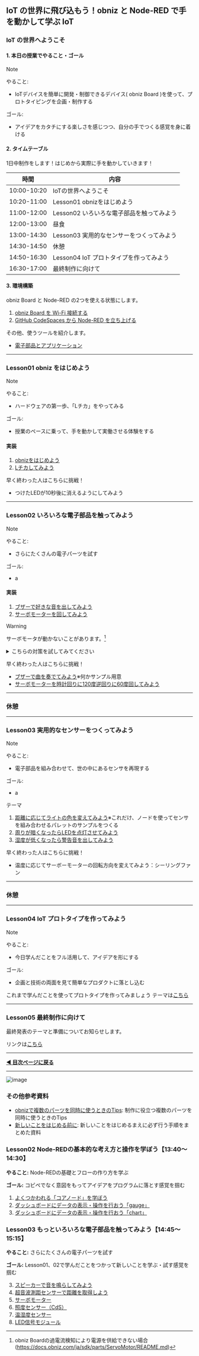 
## IoT の世界に飛び込もう！obniz と Node-RED で手を動かして学ぶ IoT

### IoT の世界へようこそ
    
#### 1. 本日の授業でやること・ゴール  

> [!NOTE]
> やること:
> - IoTデバイスを簡単に開発・制御できるデバイス( obniz Board )を使って、プロトタイピングを企画・制作する
>   
> ゴール:
> - アイデアをカタチにする楽しさを感じつつ、自分の手でつくる感覚を身に着ける
  
  
#### 2. タイムテーブル  
  
  1日中制作をします！はじめから実際に手を動かしていきます！
    
  | 時間        | 内容                                       |
  |-------------|--------------------------------------------|
  | 10:00-10:20 | IoTの世界へようこそ |
  | 10:20-11:00 | Lesson01 obnizをはじめよう | 
  | 11:00-12:00 | Lesson02 いろいろな電子部品を触ってみよう | 
  | 12:00-13:00 | 昼食 | 
  | 13:00-14:30 | Lesson03 実用的なセンサーをつくってみよう |
  | 14:30-14:50 | 休憩 | 
  | 14:50-16:30 | Lesson04 IoT プロトタイプを作ってみよう | 
  | 16:30-17:00 | 最終制作に向けて | 

    
#### 3. 環境構築  

obniz Board と Node-RED の2つを使える状態にします。  
1. [obniz Board を Wi-Fi 接続する](./lesson00-overview/02_env.md) 
2. [GitHub CodeSpaces から Node-RED を立ち上げる](./lesson00-overview/02_env.md)

その他、使うツールを紹介します。  
- [電子部品とアプリケーション](./lesson00-overview/00_tools.md)
    
----  
  
### Lesson01 obniz をはじめよう

> [!NOTE]
> やること:  
> - ハードウェアの第一歩、「Lチカ」をやってみる
> 
> ゴール:  
> - 授業のペースに乗って、手を動かして実働させる体験をする
>

#### 実装  
  
1. [obnizをはじめよう](./lesson01-obniz-basic/01_start_obniz.md)
2. [Lチカしてみよう](./lesson01-obniz-basic/02_obniz-LED.md)

早く終わった人はこちらに挑戦！
- つけたLEDが10秒後に消えるようにしてみよう

----  


### Lesson02 いろいろな電子部品を触ってみよう  

> [!NOTE]
> やること:  
> - さらにたくさんの電子パーツを試す
>  
> ゴール:  
> - a

#### 実装
1. [ブザーで好きな音を出してみよう](https://zenn.dev/protoout/books/07_node-red-obniz/viewer/actuator-speaker)
2. [サーボモーターを回してみよう](https://zenn.dev/protoout/books/07_node-red-obniz/viewer/actuator-servo)

> [!WARNING]
> サーボモータが動かないことがあります。[^1]
>
<details>
<summary>こちらの対策を試してみてください</summary>



</details>


[^1]: obniz Boardの過電流検知により電源を供給できない場合(https://docs.obniz.com/ja/sdk/parts/ServoMotor/README.md)

早く終わった人はこちらに挑戦！
- [ブザーで曲を奏でてみよう](https://gist.github.com/ma1750/df348ecc867703467a91ac74f3b61d8e)※何かサンプル用意
- [サーボモーターを時計回りに120度逆回りに60度回してみよう](https://zenn.dev/protoout/books/07_node-red-obniz/viewer/turorial-servo-keep-moving)
  
----  
### 休憩

----  

### Lesson03 実用的なセンサーをつくってみよう  

> [!NOTE]
> やること:  
> - 電子部品を組み合わせて、世の中にあるセンサを再現する
> 
> ゴール:  
> - a

テーマ
1. [距離に応じてライトの色を変えてみよう]()※これだけ、ノードを使ってセンサを組み合わせるパレットのサンプルをつくる
2. [周りが暗くなったらLEDを点灯させてみよう](https://zenn.dev/protoout/books/07_node-red-obniz/viewer/sensor-cds)
4. [湿度が低くなったら警告音を出してみよう](https://zenn.dev/protoout/books/07_node-red-obniz/viewer/sensor-temp-hum-dht20)

早く終わった人はこちらに挑戦！
- 温度に応じてサーボーモーターの回転方向を変えてみよう：シーリングファン

----  
### 休憩

----  

### Lesson04 IoT プロトタイプを作ってみよう

> [!NOTE]
> やること:
> - 今日学んだことをフル活用して、アイデアを形にする
> 
> ゴール:
> - 企画と技術の両面を見て簡単なプロダクトに落とし込む

これまで学んだことを使ってプロトタイプを作ってみましょう
テーマは[こちら](./lesson04-prototyping.md)

----  

### Lesson05 最終制作に向けて

最終発表のテーマと準備についてお知らせします。  
  
リンクは[こちら](./lesson05-closing.md)
  
----  

**[◀ 目次ページに戻る](./readme.md)**



----  
![image](https://github.com/user-attachments/assets/00139787-1a36-456f-8423-ecae8688c26b)

### その他参考資料

- [obnizで複数のパーツを同時に使うときのTips](./obniz-tips.md): 制作に役立つ複数のパーツを同時に使うときのTips
- [新しいことをはじめる前に](./before-start.md): 新しいことをはじめるまえに必ず行う手順をまとめた資料

### Lesson02 Node-REDの基本的な考え方と操作を学ぼう【13:40〜14:30】

**やること:** Node-REDの基礎とフローの作り方を学ぶ

**ゴール:** コピペでなく意図をもってアイデアをプログラムに落とす感覚を掴む

1. [よくつかわれる「コアノード」を学ぼう](./lesson02-node-red-basic/01_node-red-corenode.md)
2. [ダッシュボードにデータの表示・操作を行おう「gauge」](./lesson02-node-red-basic/02_node-red-dashboard-gauge.md)
2. [ダッシュボードにデータの表示・操作を行おう「chart」](./lesson02-node-red-basic/03_node-red-dashboard-chart.md)


### Lesson03 もっといろいろな電子部品を触ってみよう【14:45〜15:15】

**やること:** さらにたくさんの電子パーツを試す

**ゴール:** Lesson01、02で学んだことをつかって新しいことを学ぶ・試す感覚を掴む

3. [スピーカーで音を鳴らしてみよう](./lesson01-obniz-basic/03_obniz-speaker.md)
4. [超音波測距センサーで距離を取得しよう](./lesson01-obniz-basic/04_obniz-distance.md)
1. [サーボモーター](./lesson03-obniz-advanced/01_obniz-servo.md)
2. [照度センサー（CdS）](./lesson03-obniz-advanced/02_obniz-cds.md)
3. [温湿度センサー](./lesson03-obniz-advanced/03_obniz-temp.md)
4. [LED信号モジュール](./lesson03-obniz-advanced/04_obniz-ledlights.md)
